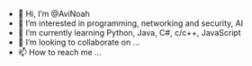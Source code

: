 - 👋 Hi, I’m @AviNoah
- 👀 I’m interested in programming, networking and security, AI
- 🌱 I’m currently learning Python, Java, C#, c/c++, JavaScript
- 💞️ I’m looking to collaborate on ...
- 📫 How to reach me ...

<!---
AviNoah/AviNoah is a ✨ special ✨ repository because its `README.md` (this file) appears on your GitHub profile.
You can click the Preview link to take a look at your changes.
--->
